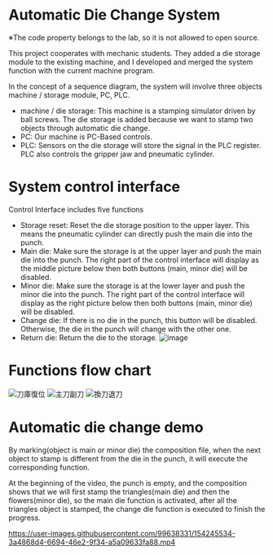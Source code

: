 # Automatic Die Change System
※The code property belongs to the lab, so it is not allowed to open source.

This project cooperates with mechanic students. They added a die storage module to the existing machine, and I developed and merged the system function with the current machine program.

In the concept of a sequence diagram, the system will involve three objects machine / storage module, PC, PLC.
* machine / die storage: This machine is a stamping simulator driven by ball screws. The die storage is added because we want to stamp two objects through automatic die change.
* PC: Our machine is PC-Based controls.
* PLC: Sensors on the die storage will store the signal in the PLC register. PLC also controls the gripper jaw and pneumatic cylinder.

# System control interface
Control Interface includes five functions
* Storage reset: Reset the die storage position to the upper layer. This means the pneumatic cylinder can directly push the main die into the punch.
* Main die: Make sure the storage is at the upper layer and push the main die into the punch. The right part of the control interface will display as the middle picture below then both buttons (main, minor die) will be disabled.
* Minor die: Make sure the storage is at the lower layer and push the minor die into the punch. The right part of the control interface will display as the right picture below then both buttons (main, minor die) will be disabled.
* Change die: If there is no die in the punch, this button will be disabled. Otherwise, the die in the punch will change with the other one. 
* Return die: Return the die to the storage.
![image](https://user-images.githubusercontent.com/88305396/151932676-3656d6fd-fcb8-47e3-9ec5-71ede9c41a9e.png)

# Functions flow chart
![刀庫復位](https://user-images.githubusercontent.com/88305396/152029704-05aca64f-a12d-45ca-8e0c-e21f07215d51.png)
![主刀副刀](https://user-images.githubusercontent.com/88305396/152031561-99571bdb-ad6b-4f71-852e-fa3502ab7106.png)
![換刀退刀](https://user-images.githubusercontent.com/88305396/152031578-ce9f64ae-7dd4-41ff-8fc7-7ab494fd6d9b.png)
  
# Automatic die change demo
By marking(object is main or minor die) the composition file, when the next object to stamp is different from the die in the punch, it will execute the corresponding function.

At the beginning of the video, the punch is empty, and the composition shows that we will first stamp the triangles(main die) and then the flowers(minor die), so the main die function is activated, after all the triangles object is stamped, the change die function is executed to finish the progress.


https://user-images.githubusercontent.com/99638331/154245534-3a4868d4-6694-46e2-9f34-a5a09633fa88.mp4

